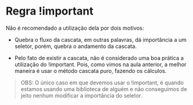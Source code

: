 # Regra !important

Não é recomendado a utilização dela por dois motivos:

* Quebra o fluxo da cascata, em outras palavras, dá importância a um seletor, porém, quebra o andamento da cascata.

* Pelo fato de existir a cascata, não é considerado uma boa prática a utilização do !important. Pois, como vimos na aula anterior, a melhor maneira é usar o método cascata puro, fazendo os cálculos.

> OBS: O único caso em que devemos usar o !important, é quando estamos usando uma biblioteca de alguém e não conseguimos de jeito nenhum modificar a importância do seletor.
